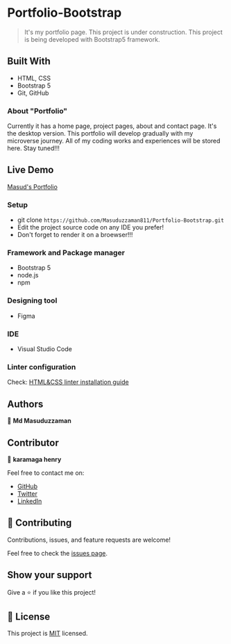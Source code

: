 # Portfolio-Bootstrap

> It's my portfolio page. This project is under construction. This project is being developed with Bootstrap5 framework. 


## Built With

- HTML, CSS
- Bootstrap 5
- Git, GitHub


### About "Portfolio"

Currently it has a home page, project pages, about and contact page. It's the desktop version. This portfolio will develop gradually with my microverse journey. All of my coding works and experiences will be stored here. Stay tuned!!!


## Live Demo

[Masud's Portfolio](https://masuduzzaman811.github.io/Portfolio/)


### Setup

- git clone `https://github.com/Masuduzzaman811/Portfolio-Bootstrap.git`
- Edit the project source code on any IDE you prefer!
- Don't forget to render it on a broewser!!!

### Framework and Package manager

- Bootstrap 5
- node.js
- npm

### Designing tool

- Figma

### IDE

- Visual Studio Code

### Linter configuration

Check: [HTML&CSS linter installation guide](https://github.com/microverseinc/linters-config/tree/master/html-css)


## Authors

👤 **Md Masuduzzaman**

## Contributor

👤 **karamaga henry**

Feel free to contact me on:

- [GitHub](https://github.com/Masuduzzaman811)
- [Twitter](https://twitter.com/msd_811)
- [LinkedIn](https://www.linkedin.com/in/msd811/)


## 🤝 Contributing

Contributions, issues, and feature requests are welcome!

Feel free to check the [issues page](../../issues/).

## Show your support

Give a ⭐️ if you like this project!

## 📝 License

This project is [MIT](./MIT.md) licensed.

